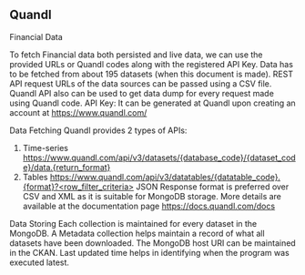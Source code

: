 ## Quandl

Financial Data

To fetch Financial data both persisted and live data, we can use the provided URLs or Quandl codes along with the registered API Key. Data has to be fetched from about 195 datasets (when this document is made).
REST API request URLs of the data sources can be passed using a CSV file.
Quandl API also can be used to get data dump for every request made using Quandl code.
API Key: It can be generated at Quandl upon creating an account at https://www.quandl.com/

Data Fetching
Quandl provides 2 types of APIs:
1.	Time-series
https://www.quandl.com/api/v3/datasets/{database_code}/{dataset_code}/data.{return_format} 
2.	Tables
https://www.quandl.com/api/v3/datatables/{datatable_code}.{format}?<row_filter_criteria> 
JSON Response format is preferred over CSV and XML as it is suitable for MongoDB storage.
More details are available at the documentation page https://docs.quandl.com/docs

Data Storing
Each collection is maintained for every dataset in the MongoDB. A Metadata collection helps maintain a record of what all datasets have been downloaded.
The MongoDB host URI can be maintained in the CKAN. Last updated time helps in identifying when the program was executed latest.
